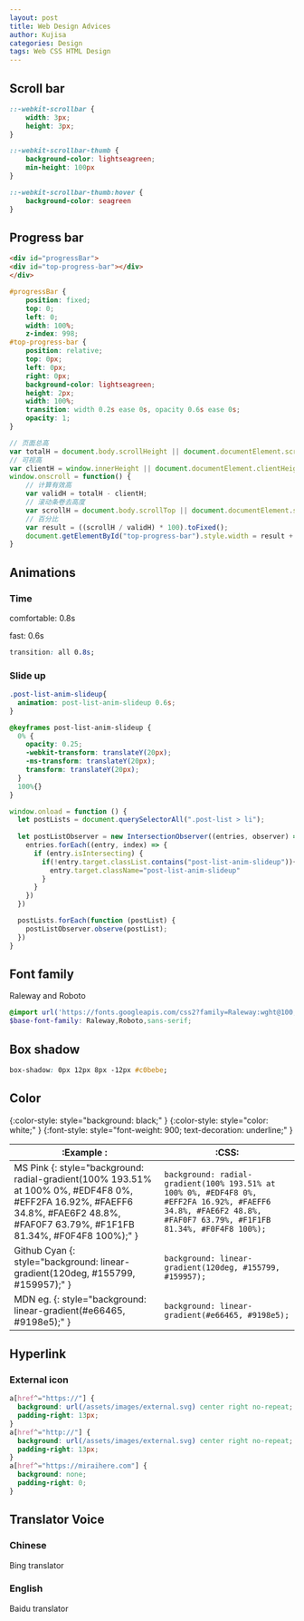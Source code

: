 ```yaml
---
layout: post
title: Web Design Advices
author: Kujisa
categories: Design
tags: Web CSS HTML Design
---
```


## Scroll bar

```css
::-webkit-scrollbar {
	width: 3px;
	height: 3px;
}

::-webkit-scrollbar-thumb {
	background-color: lightseagreen;
	min-height: 100px
}

::-webkit-scrollbar-thumb:hover {
	background-color: seagreen
}
```

## Progress bar

```html
<div id="progressBar">
<div id="top-progress-bar"></div>
</div>
```

```css
#progressBar {
	position: fixed;
	top: 0;
	left: 0;
	width: 100%;
	z-index: 998;
#top-progress-bar {
	position: relative;
	top: 0px;
	left: 0px;
	right: 0px;
	background-color: lightseagreen;
	height: 2px;
	width: 100%;
	transition: width 0.2s ease 0s, opacity 0.6s ease 0s;
	opacity: 1;
}
```

```javascript
// 页面总高
var totalH = document.body.scrollHeight || document.documentElement.scrollHeight;
// 可视高
var clientH = window.innerHeight || document.documentElement.clientHeight;
window.onscroll = function() {
	// 计算有效高
	var validH = totalH - clientH;
	// 滚动条卷去高度
	var scrollH = document.body.scrollTop || document.documentElement.scrollTop;
	// 百分比
	var result = ((scrollH / validH) * 100).toFixed();
	document.getElementById("top-progress-bar").style.width = result + "%";
}
```

## Animations

### Time

comfortable: 0.8s

fast: 0.6s

```css
transition: all 0.8s;
```

### Slide up

```css
.post-list-anim-slideup{
  animation: post-list-anim-slideup 0.6s;
}

@keyframes post-list-anim-slideup { 
  0% {
    opacity: 0.25;
    -webkit-transform: translateY(20px);
    -ms-transform: translateY(20px);
    transform: translateY(20px);
  }
  100%{}			
}
```

```javascript
window.onload = function () {
  let postLists = document.querySelectorAll(".post-list > li");
  
  let postListObserver = new IntersectionObserver((entries, observer) => {
    entries.forEach((entry, index) => {
      if (entry.isIntersecting) {
        if(!entry.target.classList.contains("post-list-anim-slideup")){
          entry.target.className="post-list-anim-slideup"
        }
      }
    })
  })

  postLists.forEach(function (postList) {
    postListObserver.observe(postList);
  })
}
```

## Font family

Raleway and Roboto
```scss
@import url('https://fonts.googleapis.com/css2?family=Raleway:wght@100;200;300;400;500;600;700;800;900&family=Roboto:wght@300;700&display=swap');
$base-font-family: Raleway,Roboto,sans-serif;
```

## Box shadow

```css
box-shadow: 0px 12px 8px -12px #c0bebe;
```

## Color

{:color-style: style="background: black;" }
{:color-style: style="color: white;" }
{:font-style: style="font-weight: 900; text-decoration: underline;" }

|:Example   :|:CSS:|
| -| - | 
|   MS Pink  {: style="background: radial-gradient(100% 193.51% at 100% 0%, #EDF4F8 0%, #EFF2FA 16.92%, #FAEFF6 34.8%, #FAE6F2 48.8%, #FAF0F7 63.79%, #F1F1FB 81.34%, #F0F4F8 100%);" }                |`background: radial-gradient(100% 193.51% at 100% 0%, #EDF4F8 0%, #EFF2FA 16.92%, #FAEFF6 34.8%, #FAE6F2 48.8%, #FAF0F7 63.79%, #F1F1FB 81.34%, #F0F4F8 100%);`|
|   Github Cyan  {: style="background: linear-gradient(120deg, #155799, #159957);" }    |`background: linear-gradient(120deg, #155799, #159957);`
|   MDN eg.   {: style="background: linear-gradient(#e66465, #9198e5);" }         |`background: linear-gradient(#e66465, #9198e5);`

## Hyperlink

### External icon
```css
a[href^="https://"] {
  background: url(/assets/images/external.svg) center right no-repeat;
  padding-right: 13px;
}
a[href^="http://"] {
  background: url(/assets/images/external.svg) center right no-repeat;
  padding-right: 13px;
}
a[href^="https://miraihere.com"] {
  background: none;
  padding-right: 0;
}
```

## Translator Voice

### Chinese

Bing translator

### English

Baidu translator